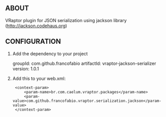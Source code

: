 ## ABOUT
 
VRaptor plugin for JSON serialization using jackson library (http://jackson.codehaus.org)

## CONFIGURATION

1. Add the dependency to your project

    groupId: com.github.francofabio
    artifactId: vraptor-jackson-serializer
    version: 1.0.1
    
2. Add this to your web.xml:

        <context-param>
            <param-name>br.com.caelum.vraptor.packages</param-name>
            <param-value>com.github.francofabio.vraptor.serialization.jackson</param-value>
        </context-param>